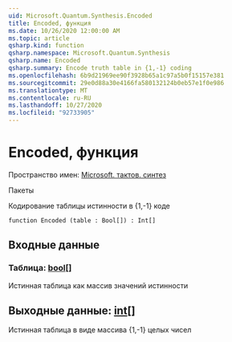 ```yaml
---
uid: Microsoft.Quantum.Synthesis.Encoded
title: Encoded, функция
ms.date: 10/26/2020 12:00:00 AM
ms.topic: article
qsharp.kind: function
qsharp.namespace: Microsoft.Quantum.Synthesis
qsharp.name: Encoded
qsharp.summary: Encode truth table in {1,-1} coding
ms.openlocfilehash: 6b9d21969ee90f3928b65a1c97a5b0f15157e381
ms.sourcegitcommit: 29e0d88a30e4166fa580132124b0eb57e1f0e986
ms.translationtype: MT
ms.contentlocale: ru-RU
ms.lasthandoff: 10/27/2020
ms.locfileid: "92733905"
---
```

# <a name="encoded-function"></a>Encoded, функция

Пространство имен: [Microsoft. тактов. синтез](xref:Microsoft.Quantum.Synthesis)

Пакеты [](https://nuget.org/packages/)


Кодирование таблицы истинности в {1,-1} коде

```qsharp
function Encoded (table : Bool[]) : Int[]
```


## <a name="input"></a>Входные данные

### <a name="table--bool"></a>Таблица: [bool](xref:microsoft.quantum.lang-ref.bool)[]

Истинная таблица как массив значений истинности



## <a name="output--int"></a>Выходные данные: [int](xref:microsoft.quantum.lang-ref.int)[]

Истинная таблица в виде массива {1,-1} целых чисел